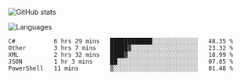 ![GitHub stats](https://github-readme-stats.vercel.app/api?username=emipa606&theme=github_dark&show_icons=true)

![Languages](https://github-readme-stats.vercel.app/api/top-langs/?username=emipa606&theme=github_dark&layout=compact)

<!--START_SECTION:waka-->
```text
C#           6 hrs 29 mins   ████████████░░░░░░░░░░░░░   48.35 % 
Other        3 hrs 7 mins    █████▓░░░░░░░░░░░░░░░░░░░   23.32 % 
XML          2 hrs 32 mins   ████▓░░░░░░░░░░░░░░░░░░░░   18.99 % 
JSON         1 hr 3 mins     ██░░░░░░░░░░░░░░░░░░░░░░░   07.85 % 
PowerShell   11 mins         ▒░░░░░░░░░░░░░░░░░░░░░░░░   01.48 % 
```
<!--END_SECTION:waka-->
